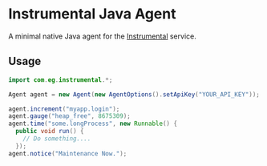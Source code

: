 # Instrumental Java Agent

A minimal native Java agent for the [Instrumental](https://instrumentalapp.com/) service.

## Usage

```Java
import com.eg.instrumental.*;

Agent agent = new Agent(new AgentOptions().setApiKey("YOUR_API_KEY"));

agent.increment("myapp.login");
agent.gauge("heap_free", 8675309);
agent.time("some.longProcess", new Runnable() {
  public void run() {
    // Do something....
  });
agent.notice("Maintenance Now.");
```
